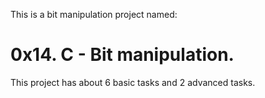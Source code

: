 This is a bit manipulation project named:
# 0x14. C - Bit manipulation.

This project has about 6 basic tasks and 2 advanced tasks.
